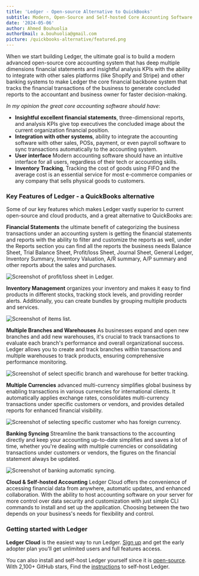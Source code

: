 ```yaml
---
title: 'Ledger - Open-source Alternative to QuickBooks'
subtitle: Modern, Open-Source and Self-hosted Core Accounting Software
date: '2024-05-06'
author: Ahmed Bouhuolia
authorEmail: a.bouhuolia@gmail.com
picture: /quickbooks-alternative/featured.png
---
```


When we start building Ledger, the ultimate goal is to build a modern advanced open-source core accounting system that has deep multiple dimensions financial statements and insightful analysis KPIs with the ability to integrate with other sales platforms (like Shopify and Stripe) and other banking systems to make Ledger the core financial backbone system that tracks the financial transactions of the business to generate concluded reports to the accountant and business owner for faster decision-making.

*In my opinion the great core accounting software should have*:

- **Insightful excellent financial statements**, three-dimensional reports, and analysis KPIs give top executives the concluded image about the current organization financial position.
- **Integration with other systems**, ability to integrate the accounting software with other sales, POSs, payment, or even payroll software to sync transactions automatically to the accounting system.
- **User interface** Modern accounting software should have an intuitive interface for all users, regardless of their tech or accounting skills.
- **Inventory Tracking**, Tracking the cost of goods using FIFO and the average cost is an essential service for most e-commerce companies or any company that sells physical goods to customers.


### Key Features of Ledger - a QuickBooks alternative

Some of our key features which makes Ledger vastly superior to current open-source and cloud products, and a great alternative to QuickBooks are:

**Financial Statements** the ultimate benefit of categorizing the business transactions under an accounting system is getting the financial statements and reports with the ability to filter and customize the reports as well, under the Reports section you can find all the reports the business needs Balance Sheet, Trial Balance Sheet, Profit/loss Sheet, Journal Sheet, General Ledger, Inventory Summary, Inventory Valuation, A/R summary, A/P summary and other reports about the sales and purchases.

![Screenshot of profit/loss sheet in Ledger.](/quickbooks-alternative/screen-0.webp "Title")

**Inventory Management** organizes your inventory and makes it easy to find products in different stocks, tracking stock levels, and providing reorder alerts. Additionally, you can create bundles by grouping multiple products and services. 

![Screenshot of items list.](/quickbooks-alternative/screen-4.png "Title")

**Multiple Branches and Warehouses** As businesses expand and open new branches and add new warehouses, it's crucial to track transactions to evaluate each branch's performance and overall organizational success. Ledger allows you to create and track branches within transactions and multiple warehouses to track products, ensuring comprehensive performance monitoring.

![Screenshot of select specific branch and warehouse for better tracking.](/quickbooks-alternative/screen-1.png "Title")

**Multiple Currencies** advanced multi-currency simplifies global business by enabling transactions in various currencies for international clients. It automatically applies exchange rates, consolidates multi-currency transactions under specific customers or vendors, and provides detailed reports for enhanced financial visibility.

![Screenshot of selecting specific customer who has foreign currency.](/quickbooks-alternative/screen-2.png "Title")

**Banking Syncing** Streamline the bank transactions to the accounting directly and keep your accounting up-to-date simplifies and saves a lot of time, whether you're dealing with multiple currencies or consolidating transactions under customers or vendors, the figures on the financial statement always be updated.

![Screenshot of banking automatic syncing.](/quickbooks-alternative/screen-3.png "Title")

**Cloud & Self-hosted Accounting** Ledger Cloud offers the convenience of accessing financial data from anywhere, automatic updates, and enhanced collaboration. With the ability to host accounting software on your server for more control over data security and customization with just simple CLI commands to install and set up the application. Choosing between the two depends on your business's needs for flexibility and control.

### Getting started with Ledger

**Ledger Cloud** is the easiest way to run Ledger. [Sign up](https://my.ledger.app/auth/register) and get the early adopter plan you'll get unlimited users and full features access.

You can also install and self-host Ledger yourself since it is [open-source](https://github.com/digitranslab/ledger). With 2,100+ GitHub stars, Find the [instructions](https://docs.ledger.app/deployment/docker#upgrading) to self-host Ledger.